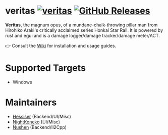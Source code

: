 # veritas [![veritas](https://img.shields.io/badge/veritas-Discord-%235865F2.svg)](https://discord.gg/Y9kSnPk95H) [![GitHub Releases](https://img.shields.io/github/downloads/hessiser/veritas/total.svg)]()
**Veritas**, the magnum opus, of a mundane-chalk-throwing pillar man from Hirohiko Araki's critically acclaimed series Honkai Star Rail. It is powered by rust and egui and is a damage logger/damage tracker/damage meter/ACT.

👉 Consult the [Wiki](https://github.com/hessiser/veritas/wiki) for installation and usage guides.  

# Supported Targets
- Windows

# Maintainers
- [Hessiser](https://github.com/hessiser/) (Backend/UI/Misc)
- [NightKoneko](https://github.com/NightKoneko/) (UI/Misc)
- [Nushen](https://github.com/NuShen1337/) (Backend/Il2Cpp)
